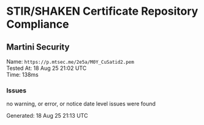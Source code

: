 # STIR/SHAKEN Certificate Repository Compliance

## Martini Security

Name: `https://p.mtsec.me/2e5a/M0Y_CuSatid2.pem`\
Tested At: 18 Aug 25 21:02 UTC\
Time: 138ms

### Issues

no warning, or error, or notice date level issues were found

Generated: 18 Aug 25 21:13 UTC